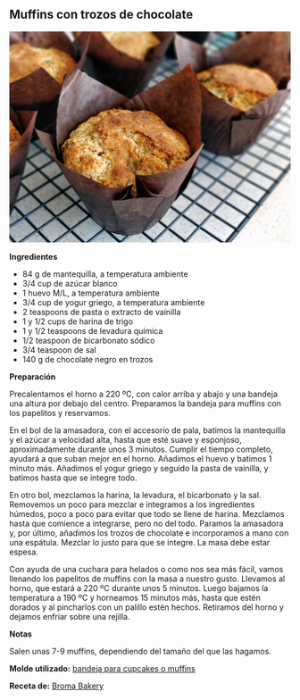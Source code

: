## Muffins con trozos de chocolate

![Muffins con trozos de chocolate](../../uploads/images/muffins-con-trozos-de-chocolate.jpg "Muffins con trozos de chocolate")

**Ingredientes**

- 84 g de mantequilla, a temperatura ambiente
- 3/4 cup de azúcar blanco
- 1 huevo M/L, a temperatura ambiente
- 3/4 cup de yogur griego, a temperatura ambiente
- 2 teaspoons de pasta o extracto de vainilla
- 1 y 1/2 cups de harina de trigo
- 1 y 1/2 teaspoons de levadura química
- 1/2 teaspoon de bicarbonato sódico
- 3/4 teaspoon de sal
- 140 g de chocolate negro en trozos

**Preparación**

Precalentamos el horno a 220 ºC, con calor arriba y abajo y una bandeja una altura por debajo del centro. Preparamos la bandeja para muffins con los papelitos y reservamos.

En el bol de la amasadora, con el accesorio de pala, batimos la mantequilla y el azúcar a velocidad alta, hasta que esté suave y esponjoso, aproximadamente durante unos 3 minutos. Cumplir el tiempo completo, ayudará a que suban mejor en el horno. Añadimos el huevo y batimos 1 minuto más. Añadimos el yogur griego y seguido la pasta de vainilla, y batimos hasta que se integre todo.

En otro bol, mezclamos la harina, la levadura, el bicarbonato y la sal. Removemos un poco para mezclar e integramos a los ingredientes húmedos, poco a poco para evitar que todo se llene de harina. Mezclamos hasta que comience a integrarse, pero no del todo. Paramos la amasadora y, por último, añadimos los trozos de chocolate e incorporamos a mano con una espátula. Mezclar lo justo para que se integre. La masa debe estar espesa.

Con ayuda de una cuchara para helados o como nos sea más fácil, vamos llenando los papelitos de muffins con la masa a nuestro gusto. Llevamos al horno, que estará a 220 ºC durante unos 5 minutos. Luego bajamos la temperatura a 190 ºC y horneamos 15 minutos más, hasta que estén dorados y al pincharlos con un palillo estén hechos. Retiramos del horno y dejamos enfriar sobre una rejilla.

**Notas**

Salen unas 7-9 muffins, dependiendo del tamaño del que las hagamos.

**Molde utilizado:** [bandeja para cupcakes o muffins](../../moldes-y-utensilios.md)

**Receta de:** [Broma Bakery](http://bromabakery.com/2016/01/chocolate-chunk-muffins-recipe.html)
